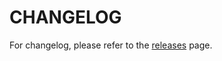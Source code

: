 # CHANGELOG

For changelog, please refer to the [releases](https://github.com/ZF-Commons/LmcRbacMvc/releases) page.
